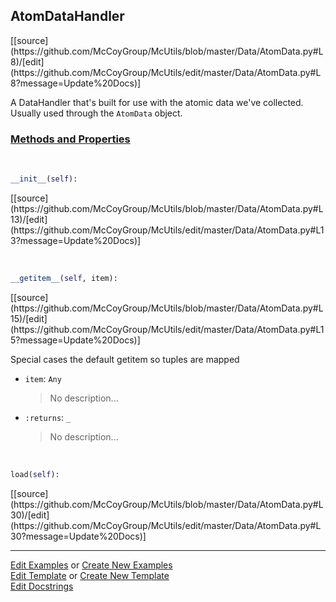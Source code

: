 ## <a id="McUtils.Data.AtomData.AtomDataHandler">AtomDataHandler</a> 
<div class="docs-source-link" markdown="1">
[[source](https://github.com/McCoyGroup/McUtils/blob/master/Data/AtomData.py#L8)/[edit](https://github.com/McCoyGroup/McUtils/edit/master/Data/AtomData.py#L8?message=Update%20Docs)]
</div>

A DataHandler that's built for use with the atomic data we've collected.
Usually used through the `AtomData` object.

<div class="collapsible-section">
 <div class="collapsible-section collapsible-section-header" markdown="1">
 
### <a class="collapse-link" data-toggle="collapse" href="#methods">Methods and Properties</a> <a class="float-right" data-toggle="collapse" href="#methods"><i class="fa fa-chevron-down"></i></a>

 </div>
 <div class="collapsible-section collapsible-section-body collapse" id="methods" markdown="1">

<a id="McUtils.Data.AtomData.AtomDataHandler.__init__" class="docs-object-method">&nbsp;</a> 
```python
__init__(self): 
```
<div class="docs-source-link" markdown="1">
[[source](https://github.com/McCoyGroup/McUtils/blob/master/Data/AtomData.py#L13)/[edit](https://github.com/McCoyGroup/McUtils/edit/master/Data/AtomData.py#L13?message=Update%20Docs)]
</div>

<a id="McUtils.Data.AtomData.AtomDataHandler.__getitem__" class="docs-object-method">&nbsp;</a> 
```python
__getitem__(self, item): 
```
<div class="docs-source-link" markdown="1">
[[source](https://github.com/McCoyGroup/McUtils/blob/master/Data/AtomData.py#L15)/[edit](https://github.com/McCoyGroup/McUtils/edit/master/Data/AtomData.py#L15?message=Update%20Docs)]
</div>

Special cases the default getitem so tuples are mapped
- `item`: `Any`
    >No description...
- `:returns`: `_`
    >No description...

<a id="McUtils.Data.AtomData.AtomDataHandler.load" class="docs-object-method">&nbsp;</a> 
```python
load(self): 
```
<div class="docs-source-link" markdown="1">
[[source](https://github.com/McCoyGroup/McUtils/blob/master/Data/AtomData.py#L30)/[edit](https://github.com/McCoyGroup/McUtils/edit/master/Data/AtomData.py#L30?message=Update%20Docs)]
</div>

 </div>
</div>




___

[Edit Examples](https://github.com/McCoyGroup/McUtils/edit/gh-pages/ci/examples/McUtils/Data/AtomData/AtomDataHandler.md) or 
[Create New Examples](https://github.com/McCoyGroup/McUtils/new/gh-pages/?filename=ci/examples/McUtils/Data/AtomData/AtomDataHandler.md) <br/>
[Edit Template](https://github.com/McCoyGroup/McUtils/edit/gh-pages/ci/docs/McUtils/Data/AtomData/AtomDataHandler.md) or 
[Create New Template](https://github.com/McCoyGroup/McUtils/new/gh-pages/?filename=ci/docs/templates/McUtils/Data/AtomData/AtomDataHandler.md) <br/>
[Edit Docstrings](https://github.com/McCoyGroup/McUtils/edit/master/Data/AtomData.py#L8?message=Update%20Docs)